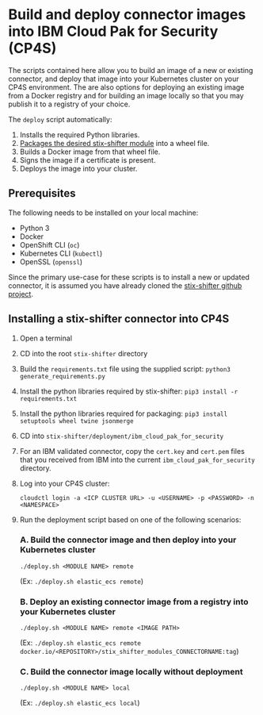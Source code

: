 # Build and deploy connector images into IBM Cloud Pak for Security (CP4S)

The scripts contained here allow you to build an image of a new or existing connector, and deploy that image into your Kubernetes cluster on your CP4S environment. The are also options for deploying an existing image from a Docker registry and for building an image locally so that you may publish it to a registry of your choice. 

The `deploy` script automatically: 

1. Installs the required Python libraries.
2. [Packages the desired stix-shifter module](https://github.com/opencybersecurityalliance/stix-shifter/blob/master/adapter-guide/develop-stix-adapter.md#Packaging-individual-connectors) into a wheel file.
3. Builds a Docker image from that wheel file.
4. Signs the image if a certificate is present.
5. Deploys the image into your cluster.

## Prerequisites

The following needs to be installed on your local machine: 
* Python 3
* Docker
* OpenShift CLI (`oc`)
* Kubernetes CLI (`kubectl`)
* OpenSSL (`openssl`)

Since the primary use-case for these scripts is to install a new or updated connector, it is assumed you have already cloned the [stix-shifter github project](https://github.com/opencybersecurityalliance/stix-shifter).

## Installing a stix-shifter connector into CP4S

1. Open a terminal
2. CD into the root `stix-shifter` directory
3. Build the `requirements.txt` file using the supplied script: `python3 generate_requirements.py`
4. Install the python libraries required by stix-shifter: `pip3 install -r requirements.txt`
5. Install the python libraries required for packaging: `pip3 install setuptools wheel twine jsonmerge`
6. CD into `stix-shifter/deployment/ibm_cloud_pak_for_security`
7. For an IBM validated connector, copy the `cert.key` and `cert.pem` files that you received from IBM into the current `ibm_cloud_pak_for_security` directory.
8. Log into your CP4S cluster: 

    `cloudctl login -a <ICP CLUSTER URL> -u <USERNAME> -p <PASSWORD> -n <NAMESPACE>`

9. Run the deployment script based on one of the following scenarios:

    ### A. Build the connector image and then deploy into your Kubernetes cluster
    ```
    ./deploy.sh <MODULE NAME> remote
    ```  
    (Ex: `./deploy.sh elastic_ecs remote`)

    ### B. Deploy an existing connector image from a registry into your Kubernetes cluster
    ```
    ./deploy.sh <MODULE NAME> remote <IMAGE PATH>
    ```
    (Ex: `./deploy.sh elastic_ecs remote docker.io/<REPOSITORY>/stix_shifter_modules_CONNECTORNAME:tag`)

    ### C. Build the connector image locally without deployment
    ```
    ./deploy.sh <MODULE NAME> local
    ``` 
    (Ex: `./deploy.sh elastic_ecs local`)

